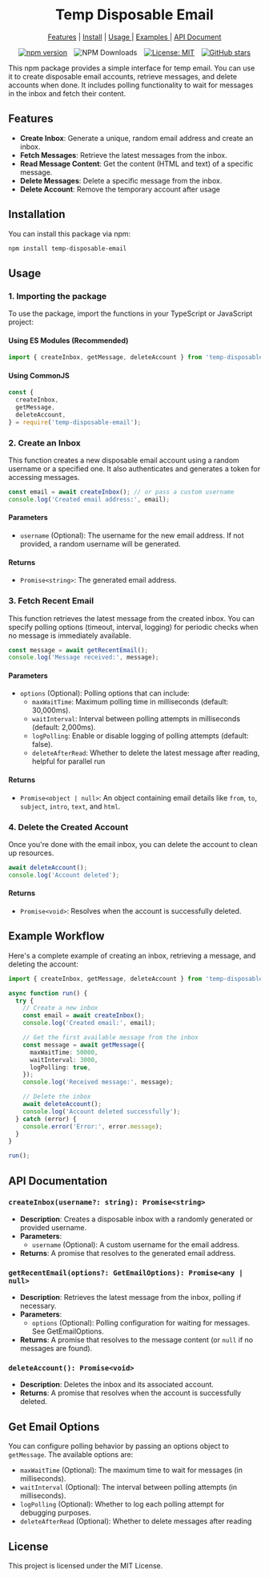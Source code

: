 <h1 align="center">Temp Disposable Email</h1>
<p align="center">
<a href="#feature">Features</a> |
<a href="#install">Install</a> |
<a href="#usage">Usage </a>|
<a href="#example">Examples </a>|
<a href="#doc">API Document</a>
</p>

<div align="center">
  <span style="display: inline-block; margin-right: 10px;">
    <a href="https://www.npmjs.com/package/gmail-tester">
      <img src="https://badge.fury.io/js/temp-disposable-email.svg" alt="npm version" />
    </a>
  </span>
  <span style="display: inline-block; margin-right: 10px;">
    <img src="https://img.shields.io/npm/d18m/temp-disposable-email" alt="NPM Downloads" />
  </span>
  <span style="display: inline-block; margin-right: 10px;">
    <a href="https://opensource.org/licenses/MIT">
      <img src="https://img.shields.io/badge/License-MIT-yellow.svg" alt="License: MIT" />
    </a>
  </span>
  <span style="display: inline-block;">
    <a href="https://github.com/pirasanthan-jesugeevegan/temp-disposable-email">
      <img src="https://img.shields.io/github/stars/pirasanthan-jesugeevegan/temp-disposable-email?style=social" alt="GitHub stars" />
    </a>
  </span>
</div>

This npm package provides a simple interface for temp email. You can use it to create disposable email accounts, retrieve messages, and delete accounts when done. It includes polling functionality to wait for messages in the inbox and fetch their content.

<p id="feature"></p>

## Features

- **Create Inbox**: Generate a unique, random email address and create an inbox.
- **Fetch Messages**: Retrieve the latest messages from the inbox.
- **Read Message Content**: Get the content (HTML and text) of a specific message.
- **Delete Messages**: Delete a specific message from the inbox.
- **Delete Account**: Remove the temporary account after usage

<p id="install"></p>

## Installation

You can install this package via npm:

```bash
npm install temp-disposable-email
```

<p id="usage"></p>

## Usage

### 1\. Importing the package

To use the package, import the functions in your TypeScript or JavaScript project:

#### Using ES Modules (Recommended)

```typescript
import { createInbox, getMessage, deleteAccount } from 'temp-disposable-email';
```

#### Using CommonJS

```javascript
const {
  createInbox,
  getMessage,
  deleteAccount,
} = require('temp-disposable-email');
```

### 2\. Create an Inbox

This function creates a new disposable email account using a random username or a specified one. It also authenticates and generates a token for accessing messages.

```typescript
const email = await createInbox(); // or pass a custom username
console.log('Created email address:', email);
```

#### Parameters

- `username` (Optional): The username for the new email address. If not provided, a random username will be generated.

#### Returns

- `Promise<string>`: The generated email address.

### 3\. Fetch Recent Email

This function retrieves the latest message from the created inbox. You can specify polling options (timeout, interval, logging) for periodic checks when no message is immediately available.

```typescript
const message = await getRecentEmail();
console.log('Message received:', message);
```

#### Parameters

- `options` (Optional): Polling options that can include:
  - `maxWaitTime`: Maximum polling time in milliseconds (default: 30,000ms).
  - `waitInterval`: Interval between polling attempts in milliseconds (default: 2,000ms).
  - `logPolling`: Enable or disable logging of polling attempts (default: false).
  - `deleteAfterRead`: Whether to delete the latest message after reading, helpful for parallel run

#### Returns

- `Promise<object | null>`: An object containing email details like `from`, `to`, `subject`, `intro`, `text`, and `html`.

### 4\. Delete the Created Account

Once you're done with the email inbox, you can delete the account to clean up resources.

```typescript
await deleteAccount();
console.log('Account deleted');
```

#### Returns

- `Promise<void>`: Resolves when the account is successfully deleted.

<p id="example"></p>

## Example Workflow

Here's a complete example of creating an inbox, retrieving a message, and deleting the account:

```typescript
import { createInbox, getMessage, deleteAccount } from 'temp-disposable-email';

async function run() {
  try {
    // Create a new inbox
    const email = await createInbox();
    console.log('Created email:', email);

    // Get the first available message from the inbox
    const message = await getMessage({
      maxWaitTime: 50000,
      waitInterval: 3000,
      logPolling: true,
    });
    console.log('Received message:', message);

    // Delete the inbox
    await deleteAccount();
    console.log('Account deleted successfully');
  } catch (error) {
    console.error('Error:', error.message);
  }
}

run();
```

<p id="doc"></p>

## API Documentation

### `createInbox(username?: string): Promise<string>`

- **Description**: Creates a disposable inbox with a randomly generated or provided username.
- **Parameters**:
  - `username` (Optional): A custom username for the email address.
- **Returns**: A promise that resolves to the generated email address.

### `getRecentEmail(options?: GetEmailOptions): Promise<any | null>`

- **Description**: Retrieves the latest message from the inbox, polling if necessary.
- **Parameters**:
  - `options` (Optional): Polling configuration for waiting for messages. See GetEmailOptions.
- **Returns**: A promise that resolves to the message content (or `null` if no messages are found).

### `deleteAccount(): Promise<void>`

- **Description**: Deletes the inbox and its associated account.
- **Returns**: A promise that resolves when the account is successfully deleted.

## Get Email Options

You can configure polling behavior by passing an options object to `getMessage`. The available options are:

- `maxWaitTime` (Optional): The maximum time to wait for messages (in milliseconds).
- `waitInterval` (Optional): The interval between polling attempts (in milliseconds).
- `logPolling` (Optional): Whether to log each polling attempt for debugging purposes.
- `deleteAfterRead` (Optional): Whether to delete messages after reading

## License

This project is licensed under the MIT License.
